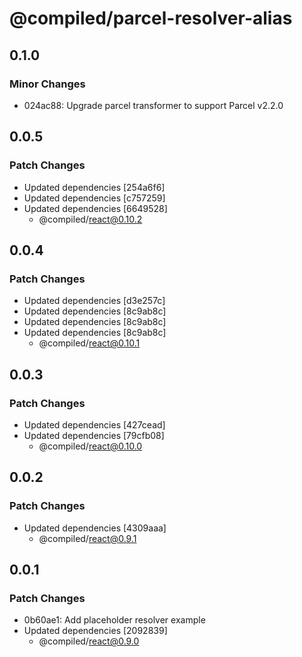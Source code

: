 # @compiled/parcel-resolver-alias

## 0.1.0

### Minor Changes

- 024ac88: Upgrade parcel transformer to support Parcel v2.2.0

## 0.0.5

### Patch Changes

- Updated dependencies [254a6f6]
- Updated dependencies [c757259]
- Updated dependencies [6649528]
  - @compiled/react@0.10.2

## 0.0.4

### Patch Changes

- Updated dependencies [d3e257c]
- Updated dependencies [8c9ab8c]
- Updated dependencies [8c9ab8c]
- Updated dependencies [8c9ab8c]
  - @compiled/react@0.10.1

## 0.0.3

### Patch Changes

- Updated dependencies [427cead]
- Updated dependencies [79cfb08]
  - @compiled/react@0.10.0

## 0.0.2

### Patch Changes

- Updated dependencies [4309aaa]
  - @compiled/react@0.9.1

## 0.0.1

### Patch Changes

- 0b60ae1: Add placeholder resolver example
- Updated dependencies [2092839]
  - @compiled/react@0.9.0
